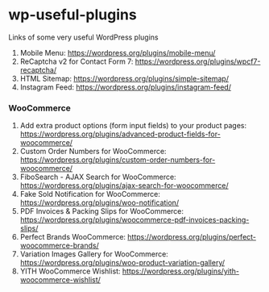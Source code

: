 # wp-useful-plugins
Links of some very useful WordPress plugins

1. Mobile Menu: https://wordpress.org/plugins/mobile-menu/
2. ReCaptcha v2 for Contact Form 7: https://wordpress.org/plugins/wpcf7-recaptcha/
3. HTML Sitemap: https://wordpress.org/plugins/simple-sitemap/
4. Instagram Feed: https://wordpress.org/plugins/instagram-feed/

### WooCommerce
1. Add extra product options (form input fields) to your product pages: https://wordpress.org/plugins/advanced-product-fields-for-woocommerce/
2. Custom Order Numbers for WooCommerce: https://wordpress.org/plugins/custom-order-numbers-for-woocommerce/
3. FiboSearch - AJAX Search for WooCommerce: https://wordpress.org/plugins/ajax-search-for-woocommerce/
4. Fake Sold Notification for WooCommerce: https://wordpress.org/plugins/woo-notification/
5. PDF Invoices & Packing Slips for WooCommerce: https://wordpress.org/plugins/woocommerce-pdf-invoices-packing-slips/
6. Perfect Brands WooCommerce: https://wordpress.org/plugins/perfect-woocommerce-brands/
7. Variation Images Gallery for WooCommerce: https://wordpress.org/plugins/woo-product-variation-gallery/
8. YITH WooCommerce Wishlist: https://wordpress.org/plugins/yith-woocommerce-wishlist/
